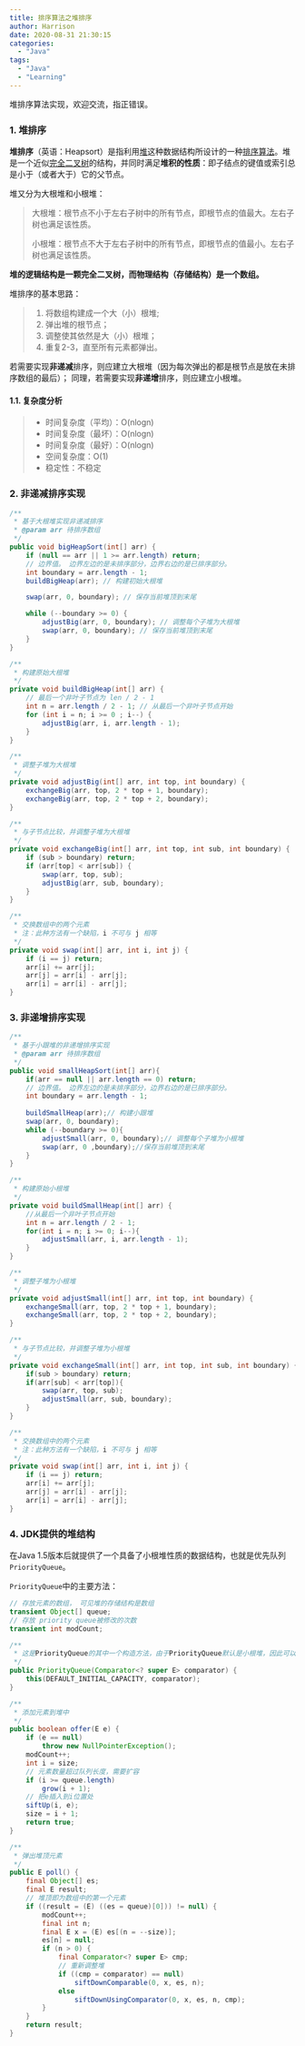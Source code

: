 ```yaml
---
title: 排序算法之堆排序
author: Harrison
date: 2020-08-31 21:30:15
categories:
  - "Java"
tags:
  - "Java"
  - "Learning"
---
```



堆排序算法实现，欢迎交流，指正错误。

<!-- more -->

### 1. 堆排序

**堆排序**（英语：Heapsort）是指利用[堆](https://baike.baidu.com/item/堆)这种数据结构所设计的一种[排序算法](https://baike.baidu.com/item/排序算法)。堆是一个近似[完全二叉树](https://baike.baidu.com/item/完全二叉树)的结构，并同时满足**堆积的性质**：即子结点的键值或索引总是小于（或者大于）它的父节点。

堆又分为大根堆和小根堆：

> 大根堆：根节点不小于左右子树中的所有节点，即根节点的值最大。左右子树也满足该性质。
>
> 小根堆：根节点不大于左右子树中的所有节点，即根节点的值最小。左右子树也满足该性质。

**堆的逻辑结构是一颗完全二叉树，而物理结构（存储结构）是一个数组。**



堆排序的基本思路：

> 1. 将数组构建成一个大（小）根堆;
> 2. 弹出堆的根节点；
> 3. 调整使其依然是大（小）根堆；
> 4. 重复2-3，直至所有元素都弹出。

若需要实现**非递减**排序，则应建立大根堆（因为每次弹出的都是根节点是放在未排序数组的最后）；
同理，若需要实现**非递增**排序，则应建立小根堆。


#### 1.1. 复杂度分析
> + 时间复杂度（平均）：O(nlogn)
> + 时间复杂度（最坏）：O(nlogn)
> + 时间复杂度（最好）：O(nlogn)
> + 空间复杂度：O(1)
> + 稳定性：不稳定


### 2. 非递减排序实现

```java
/**
 * 基于大根堆实现非递减排序
 * @param arr 待排序数组
 */
public void bigHeapSort(int[] arr) {
    if (null == arr || 1 >= arr.length) return;
	// 边界值。 边界左边的是未排序部分，边界右边的是已排序部分。
    int boundary = arr.length - 1;
    buildBigHeap(arr); // 构建初始大根堆

    swap(arr, 0, boundary); // 保存当前堆顶到末尾

    while (--boundary >= 0) {
        adjustBig(arr, 0, boundary); // 调整每个子堆为大根堆
        swap(arr, 0, boundary); // 保存当前堆顶到末尾
    }
}

/**
 * 构建原始大根堆
 */
private void buildBigHeap(int[] arr) {
    // 最后一个非叶子节点为 len / 2 - 1
    int n = arr.length / 2 - 1; // 从最后一个非叶子节点开始
    for (int i = n; i >= 0 ; i--) {
        adjustBig(arr, i, arr.length - 1);
    }
}

/**
 * 调整子堆为大根堆
 */
private void adjustBig(int[] arr, int top, int boundary) {
    exchangeBig(arr, top, 2 * top + 1, boundary);
    exchangeBig(arr, top, 2 * top + 2, boundary);
}

/**
 * 与子节点比较，并调整子堆为大根堆
 */
private void exchangeBig(int[] arr, int top, int sub, int boundary) {
    if (sub > boundary) return;
    if (arr[top] < arr[sub]) {
        swap(arr, top, sub);
        adjustBig(arr, sub, boundary);
    }
}

/**
 * 交换数组中的两个元素
 * 注：此种方法有一个缺陷，i 不可与 j 相等
 */
private void swap(int[] arr, int i, int j) {
    if (i == j) return;
    arr[i] += arr[j];
    arr[j] = arr[i] - arr[j];
    arr[i] = arr[i] - arr[j];
}
```



### 3. 非递增排序实现

```java
/**
 * 基于小跟堆的非递增排序实现
 * @param arr 待排序数组
 */
public void smallHeapSort(int[] arr){
    if(arr == null || arr.length == 0) return;
    // 边界值。 边界左边的是未排序部分，边界右边的是已排序部分。
    int boundary = arr.length - 1;
    
    buildSmallHeap(arr);// 构建小跟堆
    swap(arr, 0, boundary);
    while (--boundary >= 0){
        adjustSmall(arr, 0, boundary);// 调整每个子堆为小根堆
        swap(arr, 0 ,boundary);//保存当前堆顶到末尾
    }
}

/**
 * 构建原始小根堆
 */
private void buildSmallHeap(int[] arr) {
    //从最后一个非叶子节点开始
    int n = arr.length / 2 - 1;
    for(int i = n; i >= 0; i--){
        adjustSmall(arr, i, arr.length - 1);
    }
}

/**
 * 调整子堆为小根堆
 */
private void adjustSmall(int[] arr, int top, int boundary) {
    exchangeSmall(arr, top, 2 * top + 1, boundary);
    exchangeSmall(arr, top, 2 * top + 2, boundary);
}

/**
 * 与子节点比较，并调整子堆为小根堆
 */
private void exchangeSmall(int[] arr, int top, int sub, int boundary) {
    if(sub > boundary) return;
    if(arr[sub] < arr[top]){
        swap(arr, top, sub);
        adjustSmall(arr, sub, boundary);
    }
}

/**
 * 交换数组中的两个元素
 * 注：此种方法有一个缺陷，i 不可与 j 相等
 */
private void swap(int[] arr, int i, int j) {
    if (i == j) return;
    arr[i] += arr[j];
    arr[j] = arr[i] - arr[j];
    arr[i] = arr[i] - arr[j];
}
```



### 4. JDK提供的堆结构

在Java 1.5版本后就提供了一个具备了小根堆性质的数据结构，也就是优先队列`PriorityQueue`。

`PriorityQueue`中的主要方法：

```java
// 存放元素的数组， 可见堆的存储结构是数组
transient Object[] queue;
// 存放 priority queue被修改的次数
transient int modCount;  

/**
 * 这是PriorityQueue的其中一个构造方法，由于PriorityQueue默认是小根堆，因此可以通过自己传入comparator来实现大根堆
 */
public PriorityQueue(Comparator<? super E> comparator) {
    this(DEFAULT_INITIAL_CAPACITY, comparator);
}

/**
 * 添加元素到堆中
 */
public boolean offer(E e) {
    if (e == null)
    	throw new NullPointerException();
    modCount++;
    int i = size;
    // 元素数量超过队列长度，需要扩容
    if (i >= queue.length)
        grow(i + 1);
    // 把e插入到i位置处
    siftUp(i, e);
    size = i + 1;
    return true;
}

/**
 * 弹出堆顶元素
 */
public E poll() {
    final Object[] es;
    final E result;
	// 堆顶即为数组中的第一个元素
    if ((result = (E) ((es = queue)[0])) != null) {
        modCount++;
        final int n;
        final E x = (E) es[(n = --size)];
        es[n] = null;
        if (n > 0) {
            final Comparator<? super E> cmp;
            // 重新调整堆
            if ((cmp = comparator) == null)
                siftDownComparable(0, x, es, n);
            else
                siftDownUsingComparator(0, x, es, n, cmp);
        }
    }
    return result;
}
```



